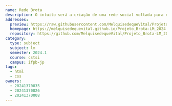 ```yaml
---
name: Rede Brota
description: O intuito será a criação de uma rede social voltada para entusiastas em plantas. Você poderá obter informações para o cuidado e manuseio adequado destas, contando com informações tais como iluminação, rega, tipo de solo, etc.
addresses:
  preview: https://raw.githubusercontent.com/MelquisedequeVital/Projeto_Brota-LM_2024.1/main/preview.png
  homepage: https://melquisedequevital.github.io/Projeto_Brota-LM_2024.1/
  repository: https://github.com/MelquisedequeVital/Projeto_Brota-LM_2024.1
category:
  type: subject
  subject: lm
  semester: 2024.1
  course: cstsi
  campus: ifpb-jp
tags:
  - html
  - css
owners:
  - 20241370035
  - 20241370026
  - 20241370008
---
```

